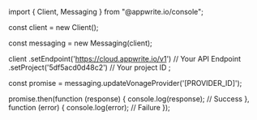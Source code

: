 import { Client,  Messaging } from "@appwrite.io/console";

const client = new Client();

const messaging = new Messaging(client);

client
    .setEndpoint('https://cloud.appwrite.io/v1') // Your API Endpoint
    .setProject('5df5acd0d48c2') // Your project ID
;

const promise = messaging.updateVonageProvider('[PROVIDER_ID]');

promise.then(function (response) {
    console.log(response); // Success
}, function (error) {
    console.log(error); // Failure
});